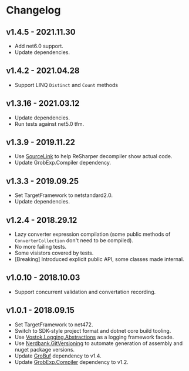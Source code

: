# Changelog

## v1.4.5 - 2021.11.30
- Add net6.0 support.
- Update dependencies.

## v1.4.2 - 2021.04.28
- Support LINQ `Distinct` and `Count` methods

## v1.3.16 - 2021.03.12
- Update dependencies.
- Run tests against net5.0 tfm.

## v1.3.9 - 2019.11.22
- Use [SourceLink](https://github.com/dotnet/sourcelink) to help ReSharper decompiler show actual code.
- Update GrobExp.Compiler dependency.

## v1.3.3 - 2019.09.25
- Set TargetFramework to netstandard2.0.
- Update dependencies.

## v1.2.4 - 2018.29.12
- Lazy converter expression compilation (some public methods of `ConverterCollection` don't need to be compiled).
- No more failing tests.
- Some visistors covered by tests.
- [Breaking] Introduced explicit public API, some classes made internal.

## v1.0.10 - 2018.10.03
- Support concurrent validation and convertation recording.

## v1.0.1 - 2018.09.15
- Set TargetFramework to net472.
- Switch to SDK-style project format and dotnet core build tooling.
- Use [Vostok.Logging.Abstractions](https://github.com/vostok/logging.abstractions) as a logging framework facade.
- Use [Nerdbank.GitVersioning](https://github.com/AArnott/Nerdbank.GitVersioning) to automate generation of assembly 
  and nuget package versions.
- Update [GroBuf](https://github.com/skbkontur/GroBuf) dependency to v1.4.
- Update [GrobExp.Compiler](https://github.com/skbkontur/GrobExp.Compiler) dependency to v1.2.
